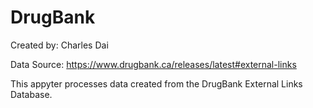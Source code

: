 # DrugBank

Created by: Charles Dai

Data Source: https://www.drugbank.ca/releases/latest#external-links

This appyter processes data created from the DrugBank External Links Database.
